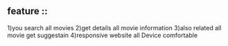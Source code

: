 ## feature ::
  1)you search all movies 
  2)get details all movie information
  3)also related all movie get suggestain
  4)responsive website all Device comfortable
  

